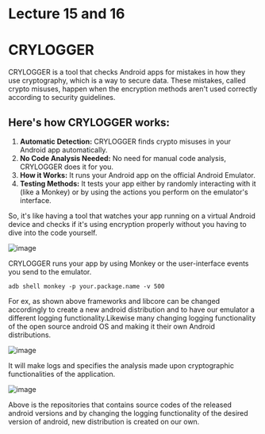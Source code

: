 # Lecture 15 and 16

# CRYLOGGER

CRYLOGGER is a tool that checks Android apps for mistakes in how they use cryptography, which is a way to secure data. These mistakes, called crypto misuses, happen when the encryption methods aren't used correctly according to security guidelines.

## Here's how CRYLOGGER works:

1. **Automatic Detection:** CRYLOGGER finds crypto misuses in your Android app automatically.
2. **No Code Analysis Needed:** No need for manual code analysis, CRYLOGGER does it for you.
3. **How it Works:** It runs your Android app on the official Android Emulator.
4. **Testing Methods:** It tests your app either by randomly interacting with it (like a Monkey) or by using the actions you perform on the emulator's interface.

So, it's like having a tool that watches your app running on a virtual Android device and checks if it's using encryption properly without you having to dive into the code yourself.

![image](https://github.com/ananthan05/Android-Security/assets/140697378/cf04d187-d29b-4d9c-b797-e426fc1d4982)

CRYLOGGER runs your app by using Monkey or the user-interface events you send to the emulator.

```
adb shell monkey -p your.package.name -v 500
```

For ex, as shown above frameworks and libcore can be changed accordingly to create a new android distribution and to have our emulator a different logging functionality.Likewise many changing logging functionality of the open source android OS and making it their own Android distributions.


![image](https://github.com/ananthan05/Android-Security/assets/140697378/e535534f-cec4-4a5b-88ed-8db9cd0c478e)

It will make logs and specifies the analysis made upon cryptographic functionalities of the application.


![image](https://github.com/ananthan05/Android-Security/assets/140697378/0acd4f00-af27-4a34-a0b1-c50147637f27)

Above is the repositories that contains source codes of the released android versions and by changing the logging functionality of the desired version of android, new distribution is created on our own.
